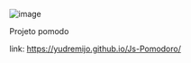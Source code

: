 ![image](https://github.com/YudRemijo/Js-Pomodoro/assets/138615568/477140fc-1e38-4ecc-b182-191259fee311)

Projeto pomodo

link: https://yudremijo.github.io/Js-Pomodoro/

